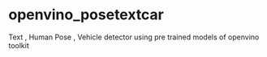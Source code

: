 # openvino_posetextcar
Text , Human Pose , Vehicle detector using pre trained models of openvino toolkit
